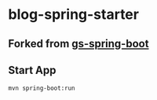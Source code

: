 # blog-spring-starter

## Forked from [gs-spring-boot](https://github.com/spring-guides/gs-spring-boot)

## Start App
```
mvn spring-boot:run
```
